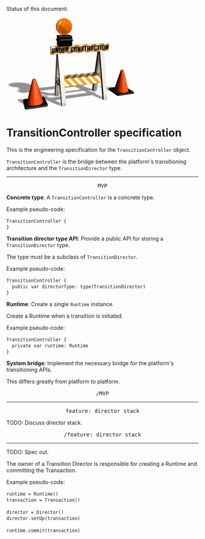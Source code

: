 Status of this document:
![](../_assets/under-construction-flashing-barracade-animation.gif)

# TransitionController specification

This is the engineering specification for the `TransitionController` object.

`TransitionController` is the bridge between the platform's transitioning architecture and the `TransitionDirector` type.

---

<p style="text-align:center"><tt>MVP</tt></p>

**Concrete type**: A `TransitionController` is a concrete type.

Example pseudo-code:

    TransitionController {
    }

**Transition director type API**: Provide a public API for storing a `TransitionDirector` type.

The type must be a subclass of `TransitionDirector`.

Example pseudo-code:

    TransitionController {
      public var directorType: type(TransitionDirector)
    }

**Runtime**: Create a single `Runtime` instance.

Create a Runtime when a transition is initiated.

Example pseudo-code:

    TransitionController {
      private var runtime: Runtime
    }

**System bridge**: Implement the necessary bridge for the platform's transitioning APIs.

This differs greatly from platform to platform.

<p style="text-align:center"><tt>/MVP</tt></p>

---

<p style="text-align:center"><tt>feature: director stack</tt></p>

TODO: Discuss director stack.

<p style="text-align:center"><tt>/feature: director stack</tt></p>

---

TODO: Spec out.

The owner of a Transition Director is responsible for creating a Runtime and committing the Transaction.

Example pseudo-code:

    runtime = Runtime()
    transaction = Transaction()
    
    director = Director()
    director.setUp(transaction)
    
    runtime.commit(transaction)

